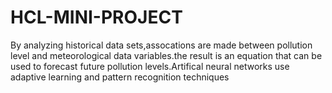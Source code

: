 # HCL-MINI-PROJECT
By analyzing historical data sets,assocations are made between pollution level and meteorological data variables.the result is an equation that can be used to forecast future pollution levels.Artifical neural networks use adaptive learning and pattern recognition techniques
